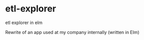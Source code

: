 # etl-explorer
etl explorer in elm

Rewrite of an app used at my company internally (written in Elm)
